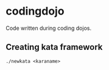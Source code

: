 codingdojo
==========

Code written during coding dojos.

## Creating kata framework

```
./newkata <karaname>
```

